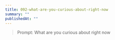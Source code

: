 ```yaml
---
title: 092-what-are-you-curious-about-right-now
summary: ""
publishedAt: ""
---
```


> Prompt: What are you curious about right now

